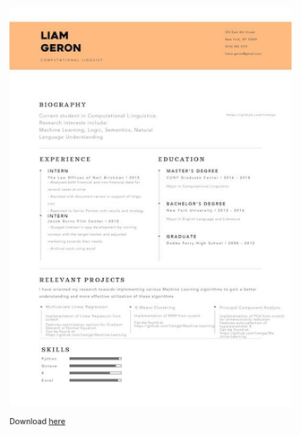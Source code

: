 ![resume](/assets/resume.jpg)

Download [here](https://github.com/liamge/liamge.github.io/raw/master/assets/resume.jpg)

